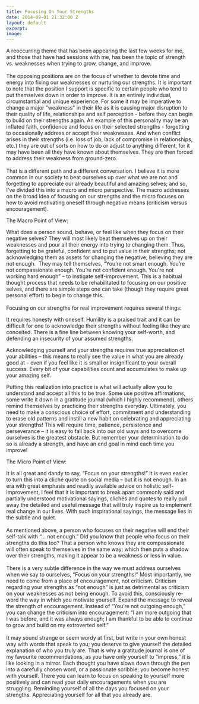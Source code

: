 ```yaml
---
title: Focusing On Your Strengths
date: 2014-09-01 21:32:00 Z
layout: default
excerpt: 
image: 
---
```


A reoccurring theme that has been appearing the last few weeks for me, and those that have had sessions with me, has been the topic of strength vs. weaknesses when trying to grow, change, and improve.
<br>
<br>The opposing positions are on the focus of whether to devote time and energy into fixing our weaknesses or nurturing our strengths. It is important to note that the position I support is specific to certain people who tend to put themselves down in order to improve. It is an entirely individual, circumstantial and unique experience. For some it may be imperative to change a major "weakness" in their life as it is causing major disruption to their quality of life, relationships and self perception - before they can begin to build on their strengths again. An example of this personality may be an inflated faith, confidence and focus on their selected strengths - forgetting to occasionally address or accept their weaknesses. And when conflict arises in their strengths (i.e. loss of job, lack of compromise in relationships, etc.) they are out of sorts on how to do or adjust to anything different, for it may have been all they have known about themselves. They are then forced to address their weakness from ground-zero.
<br>
<br>That is a different path and a different conversation. I believe it is more common in our society to beat ourselves up over what we are not and forgetting to appreciate our already beautiful and amazing selves; and so, I've divided this into a macro and micro perspective. The macro addresses on the broad idea of focusing on our strengths and the micro focuses on how to avoid motivating oneself through negative means (criticism versus encouragement).

The Macro Point of View:

What does a person sound, behave, or feel like when they focus on their negative selves? They will most likely beat themselves up on their weaknesses and pour all their energy into trying to changing them. Thus, forgetting to be grateful, confident and to put value in their strengths; not acknowledging them as assets for changing the negative, believing they are not enough.  They may tell themselves, “You’re not smart enough. You’re not compassionate enough. You’re not confident enough. You're not working hard enough” – to instigate self-improvement. This is a habitual thought process that needs to be rehabilitated to focusing on our positive selves, and there are simple steps one can take (though they require great personal effort) to begin to change this.
<br>
<br>Focusing on our strengths for real improvement requires several things:
<br>

It requires honesty with oneself. Humility is a praised trait and it can be difficult for one to acknowledge their strengths without feeling like they are conceited. There is a fine line between knowing your self-worth, and defending an insecurity of your assumed strengths.
<br>

Acknowledging yourself and your strengths requires true appreciation of your abilities – this means to really see the value in what you are already good at – even if you feel like it is small or insignificant to your overall success. Every bit of your capabilities count and accumulates to make up your amazing self.
<br>

Putting this realization into practice is what will actually allow you to understand and accept all this to be true. Some use positive affirmations, some write it down in a gratitude journal (which I highly recommend), others remind themselves by practicing their strengths everyday. Ultimately, you need to make a conscious choice of effort, commitment and understanding to erase old patterns and instill a new habit on celebrating and appreciating your strengths! This will require time, patience, persistence and perseverance – it is easy to fall back into our old ways and to overcome ourselves is the greatest obstacle. But remember your determination to do so is already a strength, and have an end goal in mind each time you improve!

The Micro Point of View:

It is all great and dandy to say, “Focus on your strengths!” It is even easier to turn this into a cliché quote on social media – but it is not enough. In an era with great emphasis and readily available advice on holistic self-improvement, I feel that it is important to break apart commonly said and partially understood motivational sayings, clichés and quotes to really pull away the detailed and useful message that will truly inspire us to implement real change in our lives. With such inspirational sayings, the message lies in the subtle and quiet.
<br>
<br>As mentioned above, a person who focuses on their negative will end their self-talk with “… not enough.” Did you know that people who focus on their strengths do this too? That a person who knows they are compassionate will often speak to themselves in the same way; which then puts a shadow over their strengths, making it appear to be a weakness or less in value.
<br>
<br>There is a very subtle difference in the way we must address ourselves when we say to ourselves, “Focus on your strengths!” Most importantly, we need to come from a place of encouragement, not criticism. Criticism regarding your strengths as “not enough” is just as detrimental as criticism on your weaknesses as not being enough. To avoid this, consciously re-word the way in which you motivate yourself. Expand the message to reveal the strength of encouragement. Instead of “You’re not outgoing enough,” you can change the criticism into encouragement: “I am more outgoing that I was before, and it was always enough; I am thankful to be able to continue to grow and build on my extroverted self.”
<br>
<br>It may sound strange or seem wordy at first, but write in your own honest way with words that speak to you; you deserve to give yourself the detailed explanation of who you truly are. That is why a gratitude journal is one of my favourite recommendations, as you have only yourself to “impress,” it is like looking in a mirror. Each thought you have slows down through the pen into a carefully chosen word, or a passionate scribble; you become honest with yourself. There you can learn to focus on speaking to yourself more positively and can read your daily encouragements when you are struggling. Reminding yourself of all the days you focused on your strengths. Appreciating yourself for all that you already are.